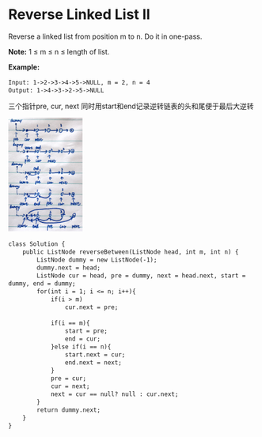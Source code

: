 # Reverse Linked List II

Reverse a linked list from position m to n. Do it in one-pass.

**Note:** 1 ≤ m ≤ n ≤ length of list.

**Example:**
```
Input: 1->2->3->4->5->NULL, m = 2, n = 4
Output: 1->4->3->2->5->NULL
```

三个指针pre, cur, next
同时用start和end记录逆转链表的头和尾便于最后大逆转

<img src="/pictures/question_92.jpg" width="150">

```
class Solution {
    public ListNode reverseBetween(ListNode head, int m, int n) {
        ListNode dummy = new ListNode(-1);
        dummy.next = head;
        ListNode cur = head, pre = dummy, next = head.next, start = dummy, end = dummy;
        for(int i = 1; i <= n; i++){   
            if(i > m)            
                cur.next = pre;

            if(i == m){
                start = pre;
                end = cur;
            }else if(i == n){
                start.next = cur;
                end.next = next;
            }          
            pre = cur;
            cur = next;
            next = cur == null? null : cur.next;
        }
        return dummy.next;
    }
}
```
